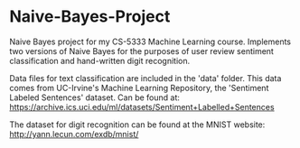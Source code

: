 # Naive-Bayes-Project
Naive Bayes project for my CS-5333 Machine Learning course. Implements two versions of Naive Bayes for the purposes of user review sentiment classification and hand-written digit recognition.

Data files for text classification are included in the 'data' folder. This data comes from UC-Irvine's Machine Learning Repository, the 'Sentiment Labeled Sentences' dataset. Can be found at: https://archive.ics.uci.edu/ml/datasets/Sentiment+Labelled+Sentences

The dataset for digit recognition can be found at the MNIST website: http://yann.lecun.com/exdb/mnist/
